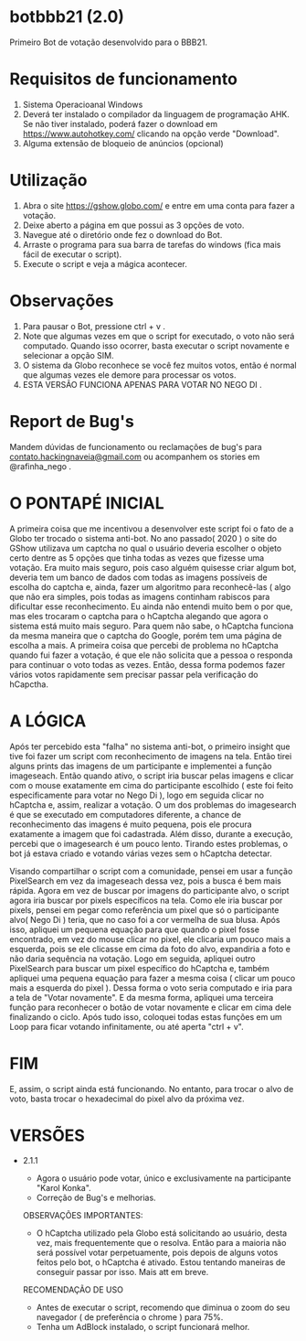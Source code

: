 # botbbb21 (2.0)
Primeiro Bot de votação desenvolvido para o BBB21.

# Requisitos de funcionamento

1. Sistema Operacioanal Windows
2. Deverá ter instalado o compilador da linguagem de programação AHK. Se não tiver instalado, poderá fazer o download em https://www.autohotkey.com/ 
   clicando na opção verde "Download".
3. Alguma extensão de bloqueio de anúncios (opcional)

# Utilização

1. Abra o site https://gshow.globo.com/ e entre em uma conta para fazer a votação.
2. Deixe aberto a página em que possui as 3 opções de voto.
3. Navegue até o diretório onde fez o download do Bot.
4. Arraste o programa para sua barra de tarefas do windows (fica mais fácil de executar o script).
5. Execute o script e veja a mágica acontecer.

# Observações

1. Para pausar o Bot, pressione ctrl + v .
2. Note que algumas vezes em que o script for executado, o voto não será computado. Quando isso ocorrer, basta executar o script novamente e selecionar a opção SIM.
3. O sistema da Globo reconhece se você fez muitos votos, então é normal que algumas vezes ele demore para processar os votos.
4. ESTA VERSÃO FUNCIONA APENAS PARA VOTAR NO NEGO DI .

# Report de Bug's

Mandem dúvidas de funcionamento ou reclamações de bug's para contato.hackingnaveia@gmail.com ou acompanhem os stories em @rafinha_nego .

# O PONTAPÉ INICIAL

A primeira coisa que me incentivou a desenvolver este script foi o fato de a Globo ter trocado o sistema anti-bot. No ano passado( 2020 ) o site do GShow utilizava um captcha no qual o usuário deveria escolher o objeto certo dentre as 5 opções que tinha todas as vezes que fizesse uma votação. Era muito mais seguro, pois caso alguém quisesse criar algum bot, deveria tem um banco de dados com todas as imagens possíveis de escolha do captcha e, ainda, fazer um algoritmo para reconhecê-las ( algo que não era simples, pois todas as imagens continham rabiscos para dificultar esse reconhecimento.
Eu ainda não entendi muito bem o por que, mas eles trocaram o captcha para o hCaptcha alegando que agora o sistema está muito mais seguro.
Para quem não sabe, o hCaptcha funciona da mesma maneira que o captcha do Google, porém tem uma página de escolha a mais. A primeira coisa que percebi de problema no hCaptcha quando fui fazer a votação, é que ele não solicita que a
pessoa o responda para continuar o voto todas as vezes. Então, dessa forma podemos fazer vários votos rapidamente sem precisar passar pela verificação do hCapctha.

# A LÓGICA

Após ter percebido esta "falha" no sistema anti-bot, o primeiro insight que tive foi fazer um script com reconhecimento de imagens na tela. Então tirei alguns prints das imagens de um participante e implementei a função imageseach. Então quando ativo, o script iria buscar pelas imagens e clicar com o mouse exatamente em cima do participante escolhido ( este foi feito especificamente para votar no Nego Di ), logo em seguida clicar no hCaptcha e, assim, realizar a votação.
O um dos problemas do imagesearch é que se executado em computadores diferente, a chance de reconhecimento das imagens é muito pequena, pois ele procura exatamente a imagem que foi cadastrada. Além disso, durante a execução, percebi
que o imagesearch é um pouco lento. Tirando estes problemas, o bot já estava criado e votando várias vezes sem o hCaptcha detectar.

Visando compartilhar o script com a comunidade, pensei em usar a função PixelSearch em vez da imageseach dessa vez, pois a busca é bem mais rápida. Agora em vez de buscar por imagens do participante alvo, o script agora iria buscar por pixels específicos na tela. Como ele iria buscar por pixels, pensei em pegar como referência um pixel que só o participante alvo( Nego Di ) teria, que no caso foi a cor vermelha de sua blusa. Após isso, apliquei um pequena equação para que quando o pixel fosse encontrado, em vez do mouse clicar no pixel, ele clicaria um pouco mais a esquerda, pois se ele clicasse em cima da foto do alvo, expandiria a foto e não daria sequência na votação.
Logo em seguida, apliquei outro PixelSearch para buscar um pixel específico do hCaptcha e, também apliquei uma pequena equação para fazer a mesma coisa ( clicar um pouco mais a esquerda do pixel ). Dessa forma o voto seria computado e iria para a tela de "Votar novamente". E da mesma forma, apliquei uma terceira função para reconhecer o botão de votar novamente e clicar em cima dele finalizando o ciclo.
Após tudo isso, coloquei todas estas funções em um Loop para ficar votando infinitamente, ou até aperta "ctrl + v".

# FIM

E, assim, o script ainda está funcionando. No entanto, para trocar o alvo de voto, basta trocar o hexadecimal do pixel alvo da próxima vez.


# VERSÕES

* 2.1.1
   * Agora o usuário pode votar, único e exclusivamente na participante "Karol Konka".
   * Correção de Bug's e melhorias.
   
   OBSERVAÇÕES IMPORTANTES:
   
   * O hCaptcha utilizado pela Globo está solicitando ao usuário, desta vez, mais frequentemente que o resolva. Então para a maioria não será possível votar perpetuamente, pois      depois de alguns votos feitos pelo bot, o hCaptcha é ativado. Estou tentando maneiras de conseguir passar por isso. Mais att em breve.
   
   RECOMENDAÇÃO DE USO
   
   * Antes de executar o script, recomendo que diminua o zoom do seu navegador ( de preferência o chrome ) para 75%.
   * Tenha um AdBlock instalado, o script funcionará melhor.
